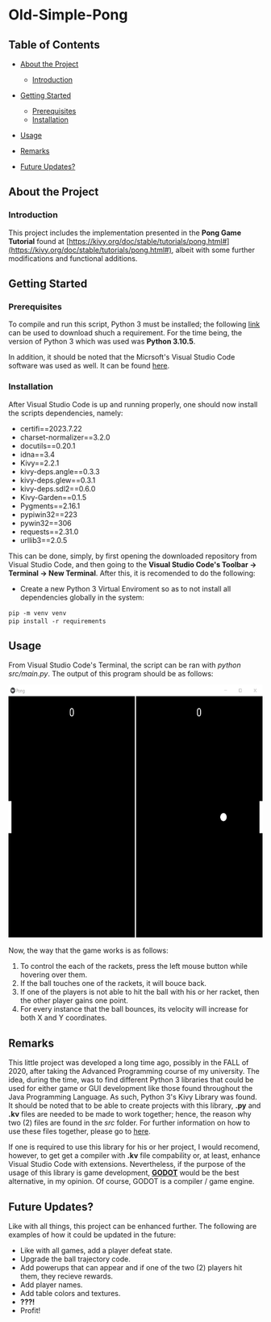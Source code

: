 # Old-Simple-Pong
## Table of Contents
- [About the Project](#about-the-project)
  * [Introduction](#introduction)
  
- [Getting Started](#getting-started)
  * [Prerequisites](#prerequisites)
  * [Installation](#installation)
- [Usage](#usage)
- [Remarks](#remarks)
- [Future Updates?](#updates)

## About the Project
### Introduction
This project includes the implementation presented in the **Pong Game Tutorial** found at [https://kivy.org/doc/stable/tutorials/pong.html#](https://kivy.org/doc/stable/tutorials/pong.html#), albeit with some further modifications and functional additions.

## Getting Started
### Prerequisites
To compile and run this script, Python 3 must be installed; the following [link](https://www.python.org/) can be used to download shuch a requirement. For the time being, the version of Python 3 which was used was **Python 3.10.5**.

In addition, it should be noted that the Micrsoft's Visual Studio Code software was used as well. It can be found [here](https://code.visualstudio.com/).

### Installation
After Visual Studio Code is up and running properly, one should now install the scripts dependencies, namely:
-  certifi==2023.7.22
-  charset-normalizer==3.2.0
-  docutils==0.20.1
-  idna==3.4
-  Kivy==2.2.1
-  kivy-deps.angle==0.3.3
-  kivy-deps.glew==0.3.1
-  kivy-deps.sdl2==0.6.0
-  Kivy-Garden==0.1.5
-  Pygments==2.16.1
-  pypiwin32==223
-  pywin32==306
-  requests==2.31.0
-  urllib3==2.0.5

This can be done, simply, by first opening the downloaded repository from Visual Studio Code, and then going to the **Visual Studio Code's Toolbar -> Terminal -> New Terminal**. After this, it is recomended to do the following:
-  Create a new Python 3 Virtual Enviroment so as to not install all dependencies globally in the system:
```console
pip -m venv venv
pip install -r requirements
```
## Usage
From Visual Studio Code's Terminal, the script can be ran with _python src/main.py_. The output of this program should be as follows:
<div align="center">
  <img src="img/pong.jpg" alt="logo" width="1000" height="500" />
</div>

Now, the way that the game works is as follows:
1.  To control the each of the rackets, press the left mouse button while hovering over them.
2.  If the ball touches one of the rackets, it will bouce back.
3.  If one of the players is not able to hit the ball with his or her racket, then the other player gains one point.
4.  For every instance that the ball bounces, its velocity will increase for both X and Y coordinates.

## Remarks
This little project was developed a long time ago, possibly in the FALL of 2020, after taking the Advanced Programming course of my university. The idea, during the time, was to find different Python 3 libraries that could be used for either game or GUI development like those found throughout the Java Programming Language. As such, Python 3's Kivy Library was found. It should be noted that to be able to create projects with this library, **.py** and **.kv** files are needed to be made to work together; hence, the reason why two (2) files are found in the _src_ folder. For further information on how to use these files together, please go to [here](https://kivy.org/).

If one is required to use this library for his or her project, I would recomend, however, to get get a compiler with **.kv** file compability or, at least, enhance Visual Studio Code with extensions. Nevertheless, if the purpose of the usage of this library is game development, [**GODOT**](https://godotengine.org/) would be the best alternative, in my opinion. Of course, GODOT is a compiler / game engine.

## Future Updates?
Like with all things, this project can be enhanced further. The following are examples of how it could be updated in the future:

-  Like with all games, add a player defeat state.
-  Upgrade the ball trajectory code.
-  Add powerups that can appear and if one of the two (2) players hit them, they recieve rewards.
-  Add player names.
-  Add table colors and textures.
-  **???!**
-  Profit!
